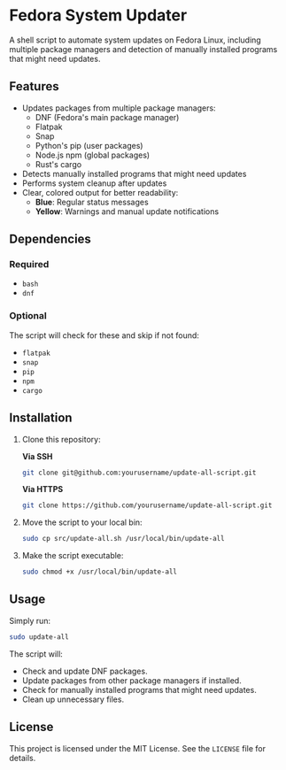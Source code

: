 # Fedora System Updater

A shell script to automate system updates on Fedora Linux, including multiple package managers and detection of manually installed programs that might need updates.

## Features

- Updates packages from multiple package managers:
  - DNF (Fedora's main package manager)
  - Flatpak
  - Snap
  - Python's pip (user packages)
  - Node.js npm (global packages)
  - Rust's cargo
- Detects manually installed programs that might need updates
- Performs system cleanup after updates
- Clear, colored output for better readability:
  - **Blue**: Regular status messages
  - **Yellow**: Warnings and manual update notifications

## Dependencies

### Required
- `bash`
- `dnf`

### Optional
The script will check for these and skip if not found:
- `flatpak`
- `snap`
- `pip`
- `npm`
- `cargo`

## Installation

1. Clone this repository:

   **Via SSH**
   ```bash
   git clone git@github.com:yourusername/update-all-script.git
   ```
   **Via HTTPS**
   ```bash
   git clone https://github.com/yourusername/update-all-script.git
   ```

2. Move the script to your local bin:
   ```bash
   sudo cp src/update-all.sh /usr/local/bin/update-all
   ```
3. Make the script executable:
   ```bash
   sudo chmod +x /usr/local/bin/update-all
   ```

## Usage

Simply run:
```bash
sudo update-all
```

The script will:
- Check and update DNF packages.
- Update packages from other package managers if installed.
- Check for manually installed programs that might need updates.
- Clean up unnecessary files.

## License

This project is licensed under the MIT License. See the `LICENSE` file for details.